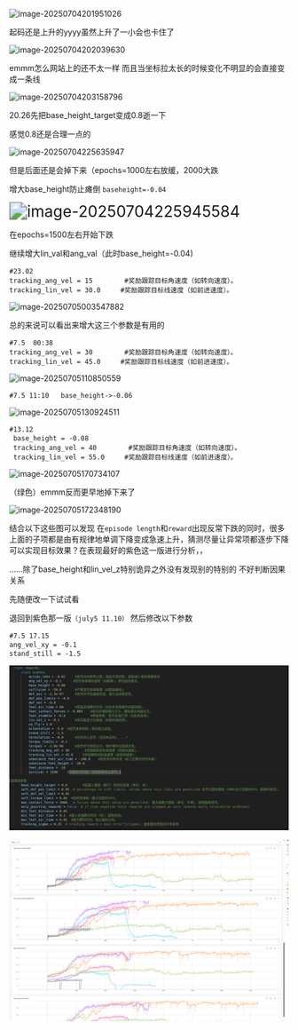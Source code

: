 

![image-20250704201951026](/media/zyt/新加卷/ITS_Log/tzb/assets/image-20250704201951026.png)

起码还是上升的yyyy虽然上升了一小会也卡住了

![image-20250704202039630](/media/zyt/新加卷/ITS_Log/tzb/assets/image-20250704202039630.png)

emmm怎么网站上的还不太一样  而且当坐标拉太长的时候变化不明显的会直接变成一条线

![image-20250704203158796](/media/zyt/新加卷/ITS_Log/tzb/assets/image-20250704203158796.png)





20.26先把base_height_target变成0.8逝一下

感觉0.8还是合理一点的

![image-20250704225635947](/media/zyt/新加卷/ITS_Log/tzb/assets/image-20250704225635947.png)

但是后面还是会掉下来（epochs=1000左右放缓，2000大跌



增大base_height防止瘫倒 `baseheight=-0.04`

<img src="/media/zyt/新加卷/ITS_Log/tzb/assets/image-20250704225945584.png" alt="image-20250704225945584" style="zoom:200%;" />

在epochs=1500左右开始下跌

继续增大lin_val和ang_val（此时base_height=-0.04)

```
#23.02
tracking_ang_vel = 15        #奖励跟踪目标角速度（如转向速度）。
tracking_lin_vel = 30.0     #奖励跟踪目标线速度（如前进速度）。
```

![image-20250705003547882](/media/zyt/新加卷/ITS_Log/tzb/assets/image-20250705003547882.png)



总的来说可以看出来增大这三个参数是有用的

```
#7.5  00:38
tracking_ang_vel = 30        #奖励跟踪目标角速度（如转向速度）。
tracking_lin_vel = 45.0     #奖励跟踪目标线速度（如前进速度）。
```

![image-20250705110850559](/media/zyt/新加卷/ITS_Log/tzb/assets/image-20250705110850559.png)

```
#7.5 11:10   base_height->-0.06
```

![image-20250705130924511](/media/zyt/新加卷/ITS_Log/tzb/assets/image-20250705130924511.png)

```
#13.12
 base_height = -0.08
 tracking_ang_vel = 40        #奖励跟踪目标角速度（如转向速度）。
 tracking_lin_vel = 55.0     #奖励跟踪目标线速度（如前进速度）。
```

![image-20250705170734107](/media/zyt/新加卷/ITS_Log/tzb/assets/image-20250705170734107.png)



（绿色）emmm反而更早地掉下来了  

![image-20250705172348190](/media/zyt/新加卷/ITS_Log/tzb/assets/image-20250705172348190.png)

结合以下这些图可以发现  在`episode length`和`reward`出现反常下跌的同时，很多上面的子项都是由有规律地单调下降变成急速上升，猜测尽量让异常项都逐步下降可以实现目标效果？在表现最好的紫色这一版进行分析，，

……除了base_height和lin_vel_z特别诡异之外没有发现别的特别的  不好判断因果关系

先随便改一下试试看

退回到紫色那一版`（july5 11.10）`  然后修改以下参数

```
#7.5 17.15
ang_vel_xy = -0.1 
stand_still = -1.5
```

![image-20250705171429678](./assets/image-20250705171429678.png)

![image-20250705211927400](./assets/image-20250705211927400.png)